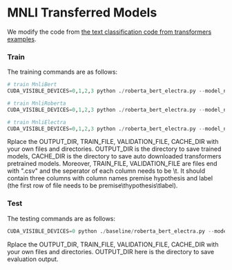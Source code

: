MNLI Transferred Models
===========================================
We modify the code from [the text classification code from transformers examples](https://github.com/huggingface/transformers/tree/master/examples/text-classification).


### Train
The training commands are as follows: 

```python
# train MnliBert
CUDA_VISIBLE_DEVICES=0,1,2,3 python ./roberta_bert_electra.py --model_name_or_path bert-base-cased --do_train --do_eval --max_seq_length 512 --per_device_train_batch_size 8 --learning_rate 2e-5 --num_train_epochs 15 --output_dir OUTPUT_DIR --train_file TRAIN_FILE --validation_file VALIDATION_FILE --cache_dir CACHE_DIR

# train MnliRoberta
CUDA_VISIBLE_DEVICES=0,1,2,3 python ./roberta_bert_electra.py --model_name_or_path roberta-base --do_train --do_eval --max_seq_length 512 --per_device_train_batch_size 8 --learning_rate 2e-5 --num_train_epochs 15 --output_dir OUTPUT_DIR --train_file TRAIN_FILE --validation_file VALIDATION_FILE --cache_dir CACHE_DIR

# train MnliElectra
CUDA_VISIBLE_DEVICES=0,1,2,3 python ./roberta_bert_electra.py --model_name_or_path google/electra-base-discriminator --do_train --do_eval --max_seq_length 512 --per_device_train_batch_size 8 --learning_rate 2e-5 --num_train_epochs 15 --output_dir OUTPUT_DIR --train_file TRAIN_FILE --validation_file VALIDATION_FILE --cache_dir CACHE_DIR
```
Rplace the OUTPUT_DIR, TRAIN_FILE, VALIDATION_FILE, CACHE_DIR with your own files and directories. OUTPUT_DIR is the directory to save trained models, CACHE_DIR is the directory to save auto downloaded transformers pretrained models. Moreover, TRAIN_FILE, VALIDATION_FILE are files end with ".csv" and the seperator of each column needs to be \t. It should contain three columns with column names premise hypothesis and label (the first row of file needs to be premise\thypothesis\tlabel).
### Test
The testing commands are as follows:

```python
CUDA_VISIBLE_DEVICES=0 python ./baseline/roberta_bert_electra.py --model_name_or_path CHECKPOINT_DIR --do_eval --do_predict --max_seq_length 512 --output_dir OUTPUT_DIR --train_file TRAIN_FILE --validation_file VALIDATION_FILE --cache_dir CACHE_DIR
```
Rplace the OUTPUT_DIR, TRAIN_FILE, VALIDATION_FILE, CACHE_DIR with your own files and directories. OUTPUT_DIR here is the directory to save evaluation output.

